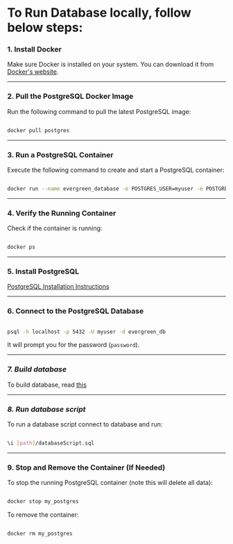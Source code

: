 # To Run Database locally, follow below steps:

  

### **1. Install Docker**

Make sure Docker is installed on your system. You can download it from [Docker's website](https://www.docker.com/get-started).

  

---

  

### **2. Pull the PostgreSQL Docker Image**

Run the following command to pull the latest PostgreSQL image:

  

```sh

docker pull postgres

```

  

---

  

### **3. Run a PostgreSQL Container**

Execute the following command to create and start a PostgreSQL container:

  

```sh

docker run --name evergreen_database -e POSTGRES_USER=myuser -e POSTGRES_PASSWORD=password -e POSTGRES_DB=evergreen_db -p 5432:5432 -d postgres

```

  

---

  

### **4. Verify the Running Container**

Check if the container is running:

  

```sh

docker ps

```

  

---

  

### **5. Install PostgreSQL**

[PostgreSQL Installation Instructions](https://www.postgresql.org/download/)

  

---

  

### **6. Connect to the PostgreSQL Database**

  

```sh

psql -h localhost -p 5432 -U myuser -d evergreen_db

```

  

It will prompt you for the password (`password`).

  

---

  

### ***7. Build database***

To build database, read [this](../backend/prisma/README.md)

---

  

### ***8. Run database script***

To run a database script connect to database and run:

```sh

\i [path]/databaseScript.sql

```

  

---

  

### **9. Stop and Remove the Container (If Needed)**

To stop the running PostgreSQL container (note this will delete all data):

  

```sh

docker stop my_postgres

```

  

To remove the container:

  

```sh

docker rm my_postgres

```